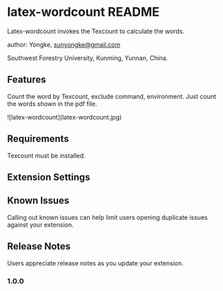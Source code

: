 # latex-wordcount README

Latex-wordcount invokes the Texcount to calculate the words.

author: Yongke, sunyongke@gmail.com

Southwest Forestry University, Kunming, Yunnan, China.
## Features

Count the word by Texcount, exclude command, environment. Just count the words shown in the pdf file.

\!\[latex-wordcount\]\(latex-wordcount.jpg\)


## Requirements

Texcount must be installed.

## Extension Settings



## Known Issues

Calling out known issues can help limit users opening duplicate issues against your extension.

## Release Notes

Users appreciate release notes as you update your extension.

### 1.0.0

